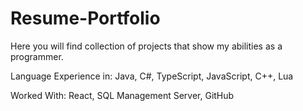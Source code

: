 # Resume-Portfolio
Here you will find collection of projects that show my abilities as a programmer.

Language Experience in: Java, C#, TypeScript, JavaScript, C++, Lua

Worked With: React, SQL Management Server, GitHub

